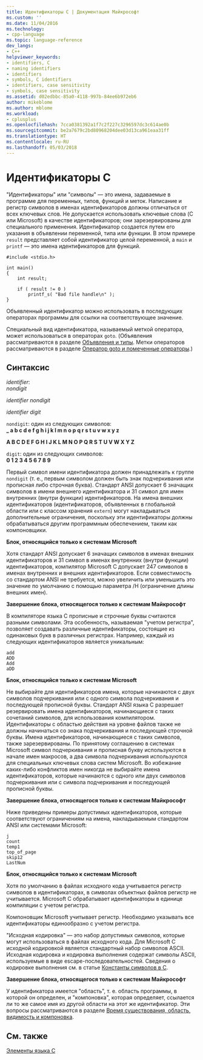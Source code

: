 ```yaml
---
title: Идентификаторы C | Документация Майкрософт
ms.custom: ''
ms.date: 11/04/2016
ms.technology:
- cpp-language
ms.topic: language-reference
dev_langs:
- C++
helpviewer_keywords:
- identifiers, C
- naming identifiers
- identifiers
- symbols, C identifiers
- identifiers, case sensitivity
- symbols, case sensitivity
ms.assetid: d02edbbc-85a0-4118-997b-84ee6b972eb6
author: mikeblome
ms.author: mblome
ms.workload:
- cplusplus
ms.openlocfilehash: 7cca0381392a1f7c2f227c3296597dc3c614ae0b
ms.sourcegitcommit: be2a7679c2bd80968204dee03d13ca961eaa31ff
ms.translationtype: HT
ms.contentlocale: ru-RU
ms.lasthandoff: 05/03/2018
---
```

# <a name="c-identifiers"></a>Идентификаторы C
"Идентификаторы" или "символы" — это имена, задаваемые в программе для переменных, типов, функций и меток. Написание и регистр символов в именах идентификаторов должны отличаться от всех ключевых слов. Не допускается использовать ключевые слова (C или Microsoft) в качестве идентификаторов; они зарезервированы для специального применения. Идентификатор создается путем его указания в объявлении переменной, типа или функции. В этом примере `result` представляет собой идентификатор целой переменной, а `main` и `printf` — это имена идентификаторов для функций.  
  
```  
#include <stdio.h>  
  
int main()  
{  
    int result;  
  
    if ( result != 0 )  
        printf_s( "Bad file handle\n" );  
}  
```  
  
 Объявленный идентификатор можно использовать в последующих операторах программы для ссылки на соответствующее значение.  
  
 Специальный вид идентификатора, называемый меткой оператора, может использоваться в операторах `goto`. (Объявления рассматриваются в разделе [Объявления и типы](../c-language/declarations-and-types.md). Метки операторов рассматриваются в разделе [Оператор goto и помеченные операторы](../c-language/goto-and-labeled-statements-c.md).)  
  
## <a name="syntax"></a>Синтаксис  
 *identifier*:  
 *nondigit*  
  
 *identifier nondigit*  
  
 *identifier digit*  
  
 `nondigit`: один из следующих символов:  
 **_ a b c d e f g h i j k l m n o p q r s t u v w x y z**  
  
 **A B C D E F G H I J K L M N O P Q R S T U V W X Y Z**  
  
 `digit`: один из следующих символов:  
 **0 1 2 3 4 5 6 7 8 9**  
  
 Первый символ имени идентификатора должен принадлежать к группе `nondigit` (т. е., первым символом должен быть знак подчеркивания или прописная либо строчная буква). Стандарт ANSI допускает 6 значащих символов в имени внешнего идентификатора и 31 символ для имен внутренних (внутри функции) идентификаторов. На имена внешних идентификаторов (идентификаторов, объявленных в глобальной области или с классом хранения `extern`) могут накладываться дополнительные ограничения, поскольку эти идентификаторы должны обрабатываться другим программным обеспечением, таким как компоновщики.  
  
 **Блок, относящийся только к системам Microsoft**  
  
 Хотя стандарт ANSI допускает 6 значащих символов в именах внешних идентификаторов и 31 символ в именах внутренних (внутри функции) идентификаторов, компилятор Microsoft C допускает 247 символов в именах внутренних и внешних идентификаторов. Если совместимость со стандартом ANSI не требуется, можно увеличить или уменьшить это значение по умолчанию с помощью параметра /H (ограничение длины внешних имен).  
  
 **Завершение блока, относящегося только к системам Майкрософт**  
  
 В компиляторе языка C прописные и строчные буквы считаются разными символами. Эта особенность, называемая "учетом регистра", позволяет создавать различные идентификаторы, состоящие из одинаковых букв в различных регистрах. Например, каждый из следующих идентификаторов является уникальным:  
  
```  
add  
ADD  
Add  
aDD  
```  
  
 **Блок, относящийся только к системам Microsoft**  
  
 Не выбирайте для идентификаторов имена, которые начинаются с двух символов подчеркивания или с одного символа подчеркивания и последующей прописной буквы. Стандарт ANSI языка C разрешает резервировать имена идентификаторов, начинающиеся с таких сочетаний символов, для использования компилятором. Идентификаторы с областью действия на уровне файлов также не должны начинаться со знака подчеркивания и последующей строчной буквы. Имена идентификаторов, начинающиеся с таких символов, также зарезервированы. По принятому соглашению в системах Microsoft символ подчеркивания и прописная букву используются в начале имен макросов, а два символа подчеркивания используются для специальных ключевых слова систем Microsoft. Во избежание каких-либо конфликтов имен никогда не выбирайте имена идентификаторов, которые начинаются с одного или двух символов подчеркивания или с символа подчеркивания и последующей прописной буквы.  
  
 **Завершение блока, относящегося только к системам Майкрософт**  
  
 Ниже приведены примеры допустимых идентификаторов, которые соответствуют ограничениям на имена, накладываемым стандартом ANSI или системами Microsoft:  
  
```  
j  
count  
temp1  
top_of_page  
skip12  
LastNum  
```  
  
 **Блок, относящийся только к системам Microsoft**  
  
 Хотя по умолчанию в файлах исходного кода учитывается регистр символов в идентификаторах, в символах объектных файлов регистр не учитывается. Microsoft C обрабатывает идентификаторы в единице компиляции с учетом регистра.  
  
 Компоновщик Microsoft учитывает регистр. Необходимо указывать все идентификаторы единообразно с учетом регистра.  
  
 "Исходная кодировка" — это набор допустимых символов, которые могут использоваться в файлах исходного кода. Для Microsoft C исходной кодировкой является стандартный набор символов ASCII. Исходная кодировка и кодировка выполнения содержат символы ASCII, используемые в виде escape-последовательностей. Сведения о кодировке выполнения см. в статье [Константы символов в C](../c-language/c-character-constants.md).  
  
 **Завершение блока, относящегося только к системам Майкрософт**  
  
 У идентификатора имеется "область", т. е. область программы, в которой он определен, и "компоновка", которая определяет, ссылается ли то же самое имя из другой области на этот же идентификатор. Эти вопросы рассматриваются в разделе [Время существования, область, видимость и компоновка](../c-language/lifetime-scope-visibility-and-linkage.md).  
  
## <a name="see-also"></a>См. также  
 [Элементы языка C](../c-language/elements-of-c.md)